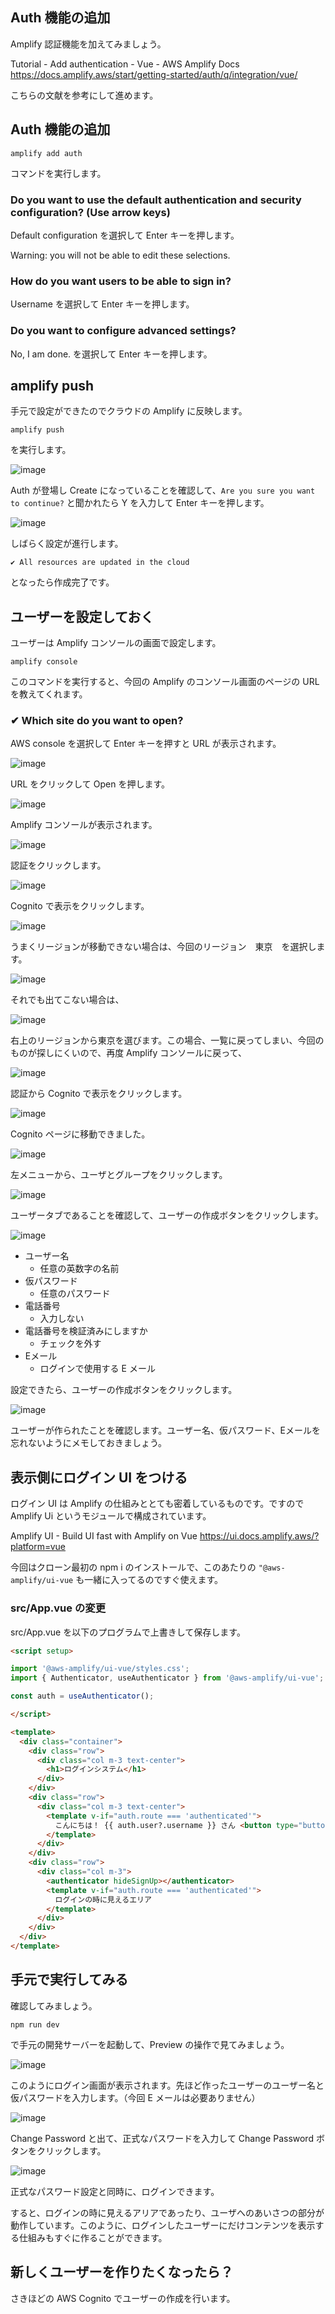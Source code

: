 ## Auth 機能の追加

Amplify 認証機能を加えてみましょう。

Tutorial - Add authentication - Vue - AWS Amplify Docs
https://docs.amplify.aws/start/getting-started/auth/q/integration/vue/

こちらの文献を参考にして進めます。

## Auth 機能の追加

```
amplify add auth
```

コマンドを実行します。

###  Do you want to use the default authentication and security configuration? (Use arrow keys)

Default configuration を選択して Enter キーを押します。

Warning: you will not be able to edit these selections. 

### How do you want users to be able to sign in?

Username を選択して Enter キーを押します。 

### Do you want to configure advanced settings?

No, I am done. を選択して Enter キーを押します。 

## amplify push

手元で設定ができたのでクラウドの Amplify に反映します。

```
amplify push
```

を実行します。 

![image](https://i.gyazo.com/e0b938ba8e263ef80a8a8c110f0bf091.png)

Auth が登場し Create になっていることを確認して、`Are you sure you want to continue?` と聞かれたら Y を入力して Enter キーを押します。 

![image](https://i.gyazo.com/a985591141bce79ced5312fc0288ce4c.png)

しばらく設定が進行します。

```
✔ All resources are updated in the cloud
```

となったら作成完了です。

## ユーザーを設定しておく

ユーザーは Amplify コンソールの画面で設定します。

```
amplify console
```

このコマンドを実行すると、今回の Amplify のコンソール画面のページの URL を教えてくれます。

### ✔ Which site do you want to open?

AWS console を選択して Enter キーを押すと URL が表示されます。

![image](https://i.gyazo.com/12b1f5440d6fb87bdbfdc5de04dd5454.png)

URL をクリックして Open を押します。

![image](https://i.gyazo.com/5f00116e2773d3d3d390b9d575fa6a9a.png)

Amplify コンソールが表示されます。

![image](https://i.gyazo.com/3224605cbd7ea71240797ad91b3b032b.png)

認証をクリックします。

![image](https://i.gyazo.com/6d8610d0170dbab6e18ca87a626245b8.png)

Cognito で表示をクリックします。

![image](https://i.gyazo.com/c39f5305e2535fbe8a0c2725e7da34f7.png)

うまくリージョンが移動できない場合は、今回のリージョン　東京　を選択します。

![image](https://i.gyazo.com/d6b3f0184449fbf4ca866c0f3c87d662.png)

それでも出てこない場合は、

![image](https://i.gyazo.com/650a3c0fbcd86b26ebc2fda04f165620.png)

右上のリージョンから東京を選びます。この場合、一覧に戻ってしまい、今回のものが探しにくいので、再度 Amplify コンソールに戻って、

![image](https://i.gyazo.com/6d8610d0170dbab6e18ca87a626245b8.png)

認証から Cognito で表示をクリックします。

![image](https://i.gyazo.com/a76018d2baf30b451231788686b6fa02.png)

Cognito ページに移動できました。

![image](https://i.gyazo.com/e5d3529626685e8b996beb5d5b095a07.png)

左メニューから、ユーザとグループをクリックします。

![image](https://i.gyazo.com/cc6cdd51a25340d11f0a49798e67b706.png)

ユーザータブであることを確認して、ユーザーの作成ボタンをクリックします。

![image](https://i.gyazo.com/16110135c78ff76487756c9f413a9c0a.png)

- ユーザー名
    - 任意の英数字の名前
- 仮パスワード
    - 任意のパスワード
- 電話番号
    - 入力しない
- 電話番号を検証済みにしますか
    - チェックを外す
- Eメール
    - ログインで使用する E メール

設定できたら、ユーザーの作成ボタンをクリックします。

![image](https://i.gyazo.com/54ad30fab1e9b988984962a59ee8d9eb.png)

ユーザーが作られたことを確認します。ユーザー名、仮パスワード、Eメールを忘れないようにメモしておきましょう。

## 表示側にログイン UI をつける

ログイン UI は Amplify の仕組みととても密着しているものです。ですので Amplify Ui というモジュールで構成されています。

Amplify UI - Build UI fast with Amplify on Vue
https://ui.docs.amplify.aws/?platform=vue

今回はクローン最初の npm i のインストールで、このあたりの `"@aws-amplify/ui-vue` も一緒に入ってるのですぐ使えます。

### src/App.vue の変更

src/App.vue を以下のプログラムで上書きして保存します。

```html
<script setup>

import '@aws-amplify/ui-vue/styles.css';
import { Authenticator, useAuthenticator } from '@aws-amplify/ui-vue';

const auth = useAuthenticator();

</script>

<template>
  <div class="container">
    <div class="row">
      <div class="col m-3 text-center">
        <h1>ログインシステム</h1>
      </div>
    </div>
    <div class="row">
      <div class="col m-3 text-center">
        <template v-if="auth.route === 'authenticated'">
          こんにちは！ {{ auth.user?.username }} さん <button type="button" class="btn btn-primary" @click="auth.signOut">サインアウト</button>
        </template>
      </div>
    </div>
    <div class="row">
      <div class="col m-3">
        <authenticator hideSignUp></authenticator>
        <template v-if="auth.route === 'authenticated'">
          ログインの時に見えるエリア
        </template>
      </div>
    </div>
  </div>
</template>
```

## 手元で実行してみる

確認してみましょう。

```
npm run dev
```

で手元の開発サーバーを起動して、Preview の操作で見てみましょう。

![image](https://i.gyazo.com/8e2e8545f9beabf1841cc7022e87958d.png)

このようにログイン画面が表示されます。先ほど作ったユーザーのユーザー名と仮パスワードを入力します。（今回 E メールは必要ありません）

![image](https://i.gyazo.com/57bed19e585a4232a7c69315c053dfa8.png)

Change Password と出て、正式なパスワードを入力して Change Password ボタンをクリックします。

![image](https://i.gyazo.com/042dec31530fee732a97f46d8d526a9d.png)

正式なパスワード設定と同時に、ログインできます。

すると、ログインの時に見えるアリアであったり、ユーザへのあいさつの部分が動作しています。このように、ログインしたユーザーにだけコンテンツを表示する仕組みもすぐに作ることができます。

## 新しくユーザーを作りたくなったら？

さきほどの AWS Cognito でユーザーの作成を行います。
